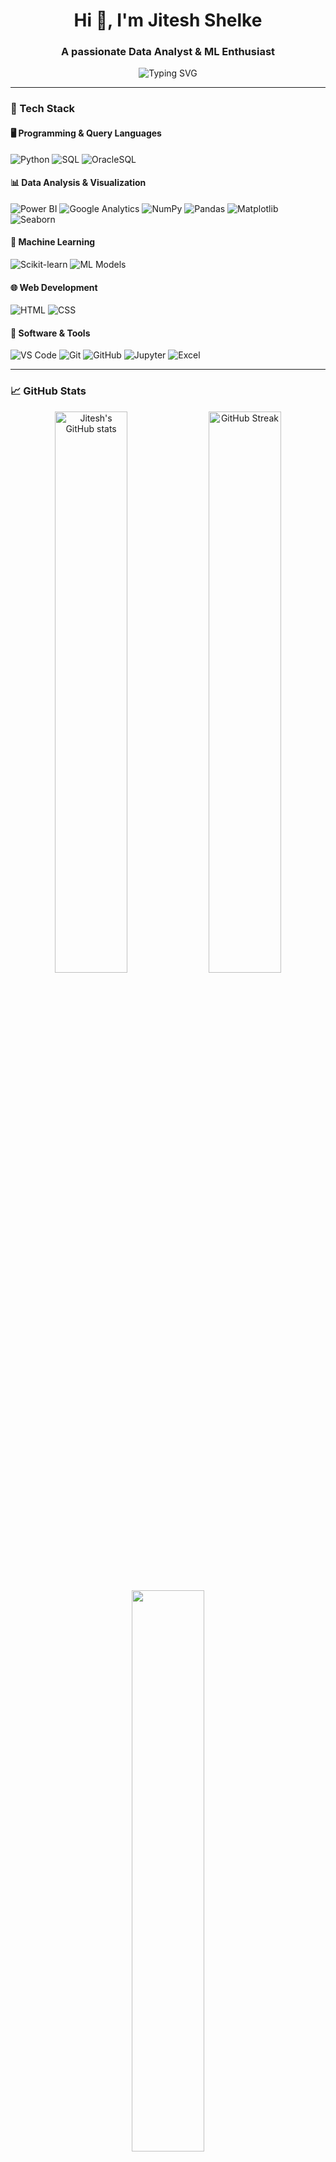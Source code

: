 <!-- GitHub Profile README -->

<h1 align="center">Hi 👋, I'm Jitesh Shelke</h1>
<h3 align="center">A passionate Data Analyst & ML Enthusiast</h3>

<p align="center">
  <img src="https://readme-typing-svg.herokuapp.com?font=Fira+Code&weight=600&size=22&pause=1000&center=true&vCenter=true&width=500&lines=Data+Analyst+%7C+Machine+Learning+Explorer;Python+%7C+Power+BI+%7C+SQL;Welcome+to+my+GitHub+profile!" alt="Typing SVG" />
</p>

---

### 🧰 Tech Stack

#### 🖥️ Programming & Query Languages
![Python](https://img.shields.io/badge/-Python-3776AB?style=flat-square&logo=python&logoColor=white)
![SQL](https://img.shields.io/badge/-SQL-4479A1?style=flat-square&logo=postgresql&logoColor=white)
![OracleSQL](https://img.shields.io/badge/-OracleSQL-F80000?style=flat-square&logo=oracle&logoColor=white)

#### 📊 Data Analysis & Visualization
![Power BI](https://img.shields.io/badge/-Power%20BI-F2C811?style=flat-square&logo=powerbi&logoColor=black)
![Google Analytics](https://img.shields.io/badge/-Google%20Analytics-E37400?style=flat-square&logo=googleanalytics&logoColor=white)
![NumPy](https://img.shields.io/badge/-NumPy-013243?style=flat-square&logo=numpy&logoColor=white)
![Pandas](https://img.shields.io/badge/-Pandas-150458?style=flat-square&logo=pandas&logoColor=white)
![Matplotlib](https://img.shields.io/badge/-Matplotlib-20639B?style=flat-square&logo=plotly&logoColor=white)
![Seaborn](https://img.shields.io/badge/-Seaborn-2D3E50?style=flat-square)

#### 🤖 Machine Learning
![Scikit-learn](https://img.shields.io/badge/-Scikit--learn-F7931E?style=flat-square&logo=scikit-learn&logoColor=white)
![ML Models](https://img.shields.io/badge/-Regression|Classification|Clustering-blueviolet?style=flat-square)

#### 🌐 Web Development
![HTML](https://img.shields.io/badge/-HTML-E34F26?style=flat-square&logo=html5&logoColor=white)
![CSS](https://img.shields.io/badge/-CSS-1572B6?style=flat-square&logo=css3&logoColor=white)

#### 💼 Software & Tools
![VS Code](https://img.shields.io/badge/-VS%20Code-007ACC?style=flat-square&logo=visual-studio-code&logoColor=white)
![Git](https://img.shields.io/badge/-Git-F05032?style=flat-square&logo=git&logoColor=white)
![GitHub](https://img.shields.io/badge/-GitHub-181717?style=flat-square&logo=github&logoColor=white)
![Jupyter](https://img.shields.io/badge/-Jupyter-F37626?style=flat-square&logo=jupyter&logoColor=white)
![Excel](https://img.shields.io/badge/-MS%20Excel-217346?style=flat-square&logo=microsoft-excel&logoColor=white)

---

### 📈 GitHub Stats

<p align="center">
  <img src="https://github-readme-stats.vercel.app/api?username=JiteshShelke&show_icons=true&theme=tokyonight" alt="Jitesh's GitHub stats" width="48%" />
  <img src="https://github-readme-streak-stats.herokuapp.com/?user=JiteshShelke&theme=tokyonight" alt="GitHub Streak" width="48%" />
</p>

<p align="center">
  <img src="https://github-readme-stats.vercel.app/api/top-langs/?username=JiteshShelke&layout=compact&theme=tokyonight" width="48%" />
</p>

---

### 📫 Let's Connect

<p align="center">
  <a href="https://www.linkedin.com/in/jiteshshelke/" target="_blank">
    <img src="https://img.shields.io/badge/LinkedIn-blue?style=for-the-badge&logo=linkedin&logoColor=white" />
  </a>
  <a href="https://github.com/JiteshShelke" target="_blank">
    <img src="https://img.shields.io/badge/GitHub-black?style=for-the-badge&logo=github&logoColor=white" />
  </a>
</p>

---

### 📝 Quote of the Day

> “Data is the new oil, but refining it is the real game.”  
> — *Jitesh Shelke*

---

<p align="center">
  <img src="https://komarev.com/ghpvc/?username=JiteshShelke&style=flat-square&color=blue" alt="Profile Views" />
</p>
